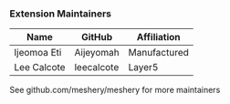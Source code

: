 ### Extension Maintainers

| Name                    | GitHub            | Affiliation  |
| ----------------------- | ----------------- | ------------ |
| Ijeomoa Eti             | Aijeyomah         | Manufactured |
| Lee Calcote             | leecalcote        | Layer5       |

See github.com/meshery/meshery for more maintainers
